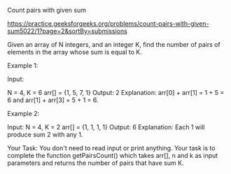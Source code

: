 Count pairs with given sum

https://practice.geeksforgeeks.org/problems/count-pairs-with-given-sum5022/1?page=2&sortBy=submissions

Given an array of N integers, and an integer K, find the number of pairs of elements in the array whose sum is equal to K.



Example 1:

Input:


N = 4, K = 6
arr[] = {1, 5, 7, 1}
Output: 2
Explanation: 
arr[0] + arr[1] = 1 + 5 = 6 
and arr[1] + arr[3] = 5 + 1 = 6.

Example 2:

Input:
N = 4, K = 2
arr[] = {1, 1, 1, 1}
Output: 6
Explanation: 
Each 1 will produce sum 2 with any 1.

Your Task:
You don't need to read input or print anything. Your task is to complete the function getPairsCount() which takes arr[], n and k as input parameters and returns the number of pairs that have sum K.
